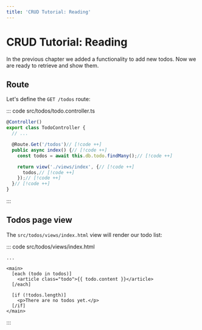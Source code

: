 ```yaml
---
title: 'CRUD Tutorial: Reading'
---
```


# CRUD Tutorial: Reading

In the previous chapter we added a functionality to add new todos. Now we are ready to retrieve and show them.

## Route

Let's define the `GET /todos` route:

::: code src/todos/todo.controller.ts
```ts
@Controller()
export class TodoController {
  // ...

  @Route.Get('/todos')// [!code ++]
  public async index() {// [!code ++]
    const todos = await this.db.todo.findMany();// [!code ++]

    return view('./views/index', {// [!code ++]
      todos,// [!code ++]
    });// [!code ++]
  }// [!code ++]
}
```
:::

## Todos page view

The `src/todos/views/index.html` view will render our todo list:

::: code src/todos/views/index.html
```svelte
...

<main>
  [each (todo in todos)]
    <article class="todo">{{ todo.content }}</article>
  [/each]

  [if (!todos.length)]
    <p>There are no todos yet.</p>
  [/if]
</main>
```
:::
